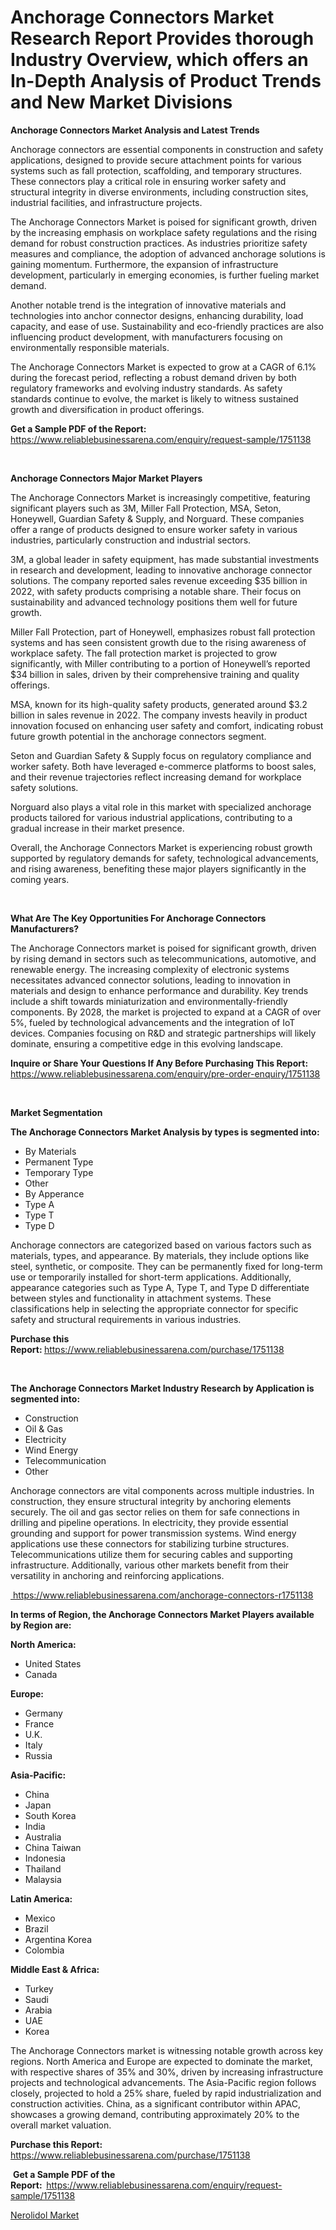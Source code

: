 <p><h1>Anchorage Connectors Market Research Report Provides thorough Industry Overview, which offers an In-Depth Analysis of Product Trends and New Market Divisions</h1></p><p><strong>Anchorage Connectors Market Analysis and Latest Trends</strong></p>
<p><p>Anchorage connectors are essential components in construction and safety applications, designed to provide secure attachment points for various systems such as fall protection, scaffolding, and temporary structures. These connectors play a critical role in ensuring worker safety and structural integrity in diverse environments, including construction sites, industrial facilities, and infrastructure projects.</p><p>The Anchorage Connectors Market is poised for significant growth, driven by the increasing emphasis on workplace safety regulations and the rising demand for robust construction practices. As industries prioritize safety measures and compliance, the adoption of advanced anchorage solutions is gaining momentum. Furthermore, the expansion of infrastructure development, particularly in emerging economies, is further fueling market demand.</p><p>Another notable trend is the integration of innovative materials and technologies into anchor connector designs, enhancing durability, load capacity, and ease of use. Sustainability and eco-friendly practices are also influencing product development, with manufacturers focusing on environmentally responsible materials.</p><p>The Anchorage Connectors Market is expected to grow at a CAGR of 6.1% during the forecast period, reflecting a robust demand driven by both regulatory frameworks and evolving industry standards. As safety standards continue to evolve, the market is likely to witness sustained growth and diversification in product offerings.</p></p>
<p><strong>Get a Sample PDF of the Report:&nbsp;</strong> <a href="https://www.reliablebusinessarena.com/enquiry/request-sample/1751138?utm_campaign=1871&utm_medium=2&utm_source=Github&utm_content=ia&utm_term=06022025&utm_id=anchorage-connectors">https://www.reliablebusinessarena.com/enquiry/request-sample/1751138</a></p>
<p>&nbsp;</p>
<p><strong>Anchorage Connectors Major Market Players</strong></p>
<p><p>The Anchorage Connectors Market is increasingly competitive, featuring significant players such as 3M, Miller Fall Protection, MSA, Seton, Honeywell, Guardian Safety & Supply, and Norguard. These companies offer a range of products designed to ensure worker safety in various industries, particularly construction and industrial sectors.</p><p>3M, a global leader in safety equipment, has made substantial investments in research and development, leading to innovative anchorage connector solutions. The company reported sales revenue exceeding $35 billion in 2022, with safety products comprising a notable share. Their focus on sustainability and advanced technology positions them well for future growth.</p><p>Miller Fall Protection, part of Honeywell, emphasizes robust fall protection systems and has seen consistent growth due to the rising awareness of workplace safety. The fall protection market is projected to grow significantly, with Miller contributing to a portion of Honeywell’s reported $34 billion in sales, driven by their comprehensive training and quality offerings.</p><p>MSA, known for its high-quality safety products, generated around $3.2 billion in sales revenue in 2022. The company invests heavily in product innovation focused on enhancing user safety and comfort, indicating robust future growth potential in the anchorage connectors segment.</p><p>Seton and Guardian Safety & Supply focus on regulatory compliance and worker safety. Both have leveraged e-commerce platforms to boost sales, and their revenue trajectories reflect increasing demand for workplace safety solutions.</p><p>Norguard also plays a vital role in this market with specialized anchorage products tailored for various industrial applications, contributing to a gradual increase in their market presence.</p><p>Overall, the Anchorage Connectors Market is experiencing robust growth supported by regulatory demands for safety, technological advancements, and rising awareness, benefiting these major players significantly in the coming years.</p></p>
<p>&nbsp;</p>
<p><strong>What Are The Key Opportunities For Anchorage Connectors Manufacturers?</strong></p>
<p><p>The Anchorage Connectors market is poised for significant growth, driven by rising demand in sectors such as telecommunications, automotive, and renewable energy. The increasing complexity of electronic systems necessitates advanced connector solutions, leading to innovation in materials and design to enhance performance and durability. Key trends include a shift towards miniaturization and environmentally-friendly components. By 2028, the market is projected to expand at a CAGR of over 5%, fueled by technological advancements and the integration of IoT devices. Companies focusing on R&D and strategic partnerships will likely dominate, ensuring a competitive edge in this evolving landscape.</p></p>
<p><strong>Inquire or Share Your Questions If Any Before Purchasing This Report:</strong> <a href="https://www.reliablebusinessarena.com/enquiry/pre-order-enquiry/1751138?utm_campaign=1871&utm_medium=2&utm_source=Github&utm_content=ia&utm_term=06022025&utm_id=anchorage-connectors">https://www.reliablebusinessarena.com/enquiry/pre-order-enquiry/1751138</a></p>
<p>&nbsp;</p>
<p><strong>Market Segmentation</strong></p>
<p><strong>The Anchorage Connectors Market Analysis by types is segmented into:</strong></p>
<p><ul><li>By Materials</li><li>Permanent Type</li><li>Temporary Type</li><li>Other</li><li>By Apperance</li><li>Type A</li><li>Type T</li><li>Type D</li></ul></p>
<p><p>Anchorage connectors are categorized based on various factors such as materials, types, and appearance. By materials, they include options like steel, synthetic, or composite. They can be permanently fixed for long-term use or temporarily installed for short-term applications. Additionally, appearance categories such as Type A, Type T, and Type D differentiate between styles and functionality in attachment systems. These classifications help in selecting the appropriate connector for specific safety and structural requirements in various industries.</p></p>
<p><strong>Purchase this Report:&nbsp;</strong><a href="https://www.reliablebusinessarena.com/purchase/1751138?utm_campaign=1871&utm_medium=2&utm_source=Github&utm_content=ia&utm_term=06022025&utm_id=anchorage-connectors">https://www.reliablebusinessarena.com/purchase/1751138</a></p>
<p>&nbsp;</p>
<p><strong>The Anchorage Connectors Market Industry Research by Application is segmented into:</strong></p>
<p><ul><li>Construction</li><li>Oil & Gas</li><li>Electricity</li><li>Wind Energy</li><li>Telecommunication</li><li>Other</li></ul></p>
<p><p>Anchorage connectors are vital components across multiple industries. In construction, they ensure structural integrity by anchoring elements securely. The oil and gas sector relies on them for safe connections in drilling and pipeline operations. In electricity, they provide essential grounding and support for power transmission systems. Wind energy applications use these connectors for stabilizing turbine structures. Telecommunications utilize them for securing cables and supporting infrastructure. Additionally, various other markets benefit from their versatility in anchoring and reinforcing applications.</p></p>
<p><a href="https://www.reliablebusinessarena.com/anchorage-connectors-r1751138?utm_campaign=1871&utm_medium=2&utm_source=Github&utm_content=ia&utm_term=06022025&utm_id=anchorage-connectors">&nbsp;https://www.reliablebusinessarena.com/anchorage-connectors-r1751138</a></p>
<p><strong>In terms of Region, the Anchorage Connectors Market Players available by Region are:</strong></p>
<p>
    <p> <strong> North America: </strong>
        <ul>
            <li>United States</li>
            <li>Canada</li>
        </ul>
        </p> 
    <p> <strong> Europe: </strong>
        <ul>
            <li>Germany</li>
            <li>France</li>
            <li>U.K.</li>
            <li>Italy</li>
            <li>Russia</li>
        </ul>
        </p> 
    <p> <strong> Asia-Pacific: </strong>
        <ul>
            <li>China</li>
            <li>Japan</li>
            <li>South Korea</li>
            <li>India</li>
            <li>Australia</li>
            <li>China Taiwan</li>
            <li>Indonesia</li>
            <li>Thailand</li>
            <li>Malaysia</li>
        </ul>
        </p> 
    <p> <strong> Latin America: </strong>
        <ul>
            <li>Mexico</li>
            <li>Brazil</li>
            <li>Argentina Korea</li>
            <li>Colombia</li>
        </ul>
        </p> 
    <p> <strong> Middle East & Africa: </strong>
        <ul>
            <li>Turkey</li>
            <li>Saudi</li>
            <li>Arabia</li>
            <li>UAE</li>
            <li>Korea</li>
        </ul>
    </p>
    </p>
<p><p>The Anchorage Connectors market is witnessing notable growth across key regions. North America and Europe are expected to dominate the market, with respective shares of 35% and 30%, driven by increasing infrastructure projects and technological advancements. The Asia-Pacific region follows closely, projected to hold a 25% share, fueled by rapid industrialization and construction activities. China, as a significant contributor within APAC, showcases a growing demand, contributing approximately 20% to the overall market valuation.</p></p>
<p><strong>Purchase this Report: </strong><a href="https://www.reliablebusinessarena.com/purchase/1751138?utm_campaign=1871&utm_medium=2&utm_source=Github&utm_content=ia&utm_term=06022025&utm_id=anchorage-connectors">https://www.reliablebusinessarena.com/purchase/1751138</a></p>
<p>&nbsp;<strong>Get a Sample PDF of the Report:&nbsp;&nbsp;</strong><a href="https://www.reliablebusinessarena.com/enquiry/request-sample/1751138?utm_campaign=1871&utm_medium=2&utm_source=Github&utm_content=ia&utm_term=06022025&utm_id=anchorage-connectors">https://www.reliablebusinessarena.com/enquiry/request-sample/1751138</a></p>
<p><strong></strong></p>
<p><p><a href="https://github.com/marloy8/Market-Research-Report-List-7/blob/main/nerolidol-market.md?utm_campaign=1871&utm_medium=2&utm_source=Github&utm_content=ia&utm_term=06022025&utm_id=anchorage-connectors">Nerolidol Market</a></p></p>